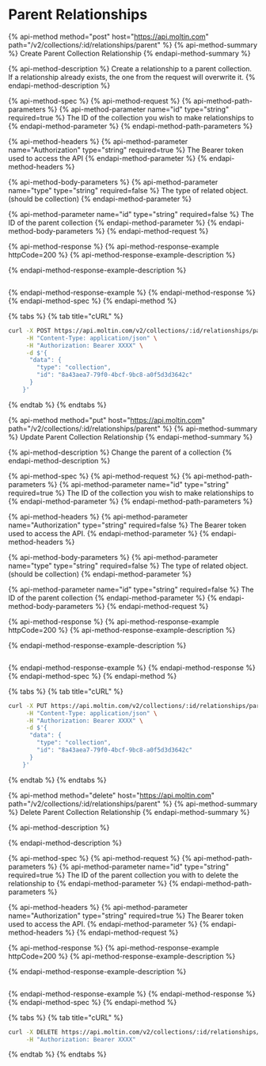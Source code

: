 # Parent Relationships

{% api-method method="post" host="https://api.moltin.com" path="/v2/collections/:id/relationships/parent" %}
{% api-method-summary %}
Create Parent Collection Relationship
{% endapi-method-summary %}

{% api-method-description %}
Create a relationship to a parent collection. If a relationship already exists, the one from the request will overwrite it.
{% endapi-method-description %}

{% api-method-spec %}
{% api-method-request %}
{% api-method-path-parameters %}
{% api-method-parameter name="id" type="string" required=true %}
The ID of the collection you wish to make relationships to
{% endapi-method-parameter %}
{% endapi-method-path-parameters %}

{% api-method-headers %}
{% api-method-parameter name="Authorization" type="string" required=true %}
The Bearer token used to access the API
{% endapi-method-parameter %}
{% endapi-method-headers %}

{% api-method-body-parameters %}
{% api-method-parameter name="type" type="string" required=false %}
The type of related object. \(should be collection\)
{% endapi-method-parameter %}

{% api-method-parameter name="id" type="string" required=false %}
The ID of the parent collection
{% endapi-method-parameter %}
{% endapi-method-body-parameters %}
{% endapi-method-request %}

{% api-method-response %}
{% api-method-response-example httpCode=200 %}
{% api-method-response-example-description %}

{% endapi-method-response-example-description %}

```javascript

```
{% endapi-method-response-example %}
{% endapi-method-response %}
{% endapi-method-spec %}
{% endapi-method %}

{% tabs %}
{% tab title="cURL" %}
```bash
curl -X POST https://api.moltin.com/v2/collections/:id/relationships/parent \
     -H "Content-Type: application/json" \
     -H "Authorization: Bearer XXXX" \
     -d $'{
      "data": {
        "type": "collection",
        "id": "8a43aea7-79f0-4bcf-9bc8-a0f5d3d3642c"
      }
    }'
```
{% endtab %}
{% endtabs %}

{% api-method method="put" host="https://api.moltin.com" path="/v2/collections/:id/relationships/parent" %}
{% api-method-summary %}
Update Parent Collection Relationship
{% endapi-method-summary %}

{% api-method-description %}
Change the parent of a collection
{% endapi-method-description %}

{% api-method-spec %}
{% api-method-request %}
{% api-method-path-parameters %}
{% api-method-parameter name="id" type="string" required=true %}
The ID of the collection you wish to make relationships to
{% endapi-method-parameter %}
{% endapi-method-path-parameters %}

{% api-method-headers %}
{% api-method-parameter name="Authorization" type="string" required=false %}
The Bearer token used to access the API.
{% endapi-method-parameter %}
{% endapi-method-headers %}

{% api-method-body-parameters %}
{% api-method-parameter name="type" type="string" required=false %}
The type of related object. \(should be collection\)
{% endapi-method-parameter %}

{% api-method-parameter name="id" type="string" required=false %}
The ID of the parent collection
{% endapi-method-parameter %}
{% endapi-method-body-parameters %}
{% endapi-method-request %}

{% api-method-response %}
{% api-method-response-example httpCode=200 %}
{% api-method-response-example-description %}

{% endapi-method-response-example-description %}

```javascript

```
{% endapi-method-response-example %}
{% endapi-method-response %}
{% endapi-method-spec %}
{% endapi-method %}

{% tabs %}
{% tab title="cURL" %}
```bash
curl -X PUT https://api.moltin.com/v2/collections/:id/relationships/parent \
     -H "Content-Type: application/json" \
     -H "Authorization: Bearer XXXX" \
     -d $'{
      "data": {
        "type": "collection",
        "id": "8a43aea7-79f0-4bcf-9bc8-a0f5d3d3642c"
      }
    }'
```
{% endtab %}
{% endtabs %}

{% api-method method="delete" host="https://api.moltin.com" path="/v2/collections/:id/relationships/parent" %}
{% api-method-summary %}
Delete Parent Collection Relationship
{% endapi-method-summary %}

{% api-method-description %}

{% endapi-method-description %}

{% api-method-spec %}
{% api-method-request %}
{% api-method-path-parameters %}
{% api-method-parameter name="id" type="string" required=true %}
The ID of the parent collection you with to delete the relationship to
{% endapi-method-parameter %}
{% endapi-method-path-parameters %}

{% api-method-headers %}
{% api-method-parameter name="Authorization" type="string" required=true %}
The Bearer token used to access the API.
{% endapi-method-parameter %}
{% endapi-method-headers %}
{% endapi-method-request %}

{% api-method-response %}
{% api-method-response-example httpCode=200 %}
{% api-method-response-example-description %}

{% endapi-method-response-example-description %}

```javascript

```
{% endapi-method-response-example %}
{% endapi-method-response %}
{% endapi-method-spec %}
{% endapi-method %}

{% tabs %}
{% tab title="cURL" %}
```bash
curl -X DELETE https://api.moltin.com/v2/collections/:id/relationships/parent \
     -H "Authorization: Bearer XXXX"
```
{% endtab %}
{% endtabs %}

